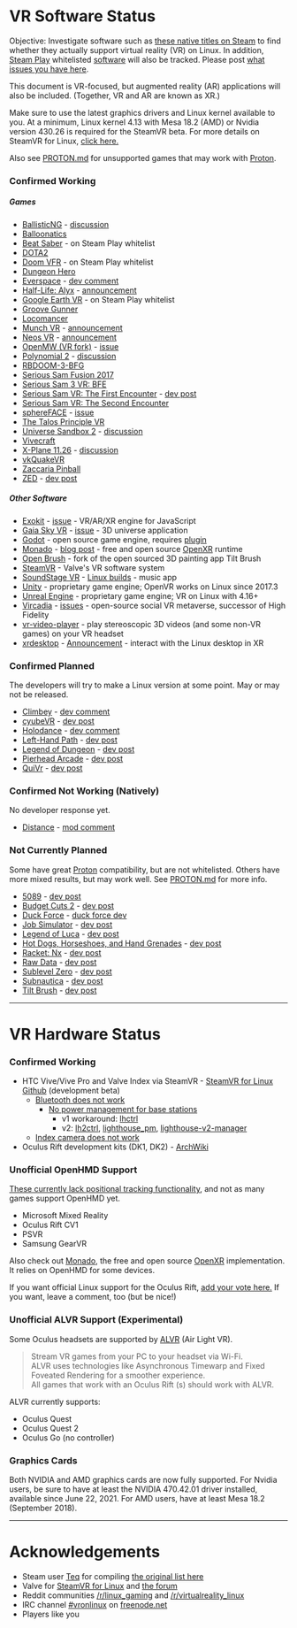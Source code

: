 <!--If it's a short line, feel free to use the [link text](URL) format.
For longer lines, please use the [link text][link reference name], and
put the URL after its name in the bottom section with the others.-->

# VR Software Status

Objective: Investigate software such as
[these native titles on Steam][Steam store link] to find whether they
actually support virtual reality (VR) on Linux. In addition, [Steam Play]
whitelisted [software] will also be tracked. Please post
[what issues you have here][issues].

This document is VR-focused, but augmented reality (AR) applications will also
be included. (Together, VR and AR are known as XR.)

Make sure to use the latest graphics drivers and Linux kernel available to you.
At a minimum, Linux kernel 4.13 with Mesa 18.2 (AMD) or Nvidia version 430.26 is
required for the SteamVR beta. For more details on SteamVR for Linux,
[click here.][steamvr linux github]

Also see [PROTON.md] for unsupported games that may work with [Proton][proton].

### Confirmed Working

##### Games

* [BallisticNG][ballisticng] - [discussion][ballisticng thread]
* [Balloonatics][balloonatics]
* [Beat Saber][beat saber] - on Steam Play whitelist
* [DOTA2][dota2]
* [Doom VFR][doom vfr] - on Steam Play whitelist
* [Dungeon Hero][dungeon hero]
* [Everspace][everspace] - [dev comment][everspace dev]
* [Half-Life: Alyx][hl alyx] - [announcement][hl alyx announce]
* [Google Earth VR][google earth vr]  - on Steam Play whitelist
* [Groove Gunner][groove gunner]
* [Locomancer][locomancer]
* [Munch VR][munch vr] - [announcement][munch vr announce]
* [Neos VR][neos vr] - [announcement][neos vr post]
* [OpenMW (VR fork)][openmw] - [issue][openmw issue]
* [Polynomial 2][polynomial 2] - [discussion][polynomial 2 thread]
* [RBDOOM-3-BFG](https://github.com/Codes4Fun/RBDOOM-3-BFG)
* [Serious Sam Fusion 2017](https://store.steampowered.com/app/564310)
* [Serious Sam 3 VR: BFE][serious sam 3]
* [Serious Sam VR: The First Encounter][serious sam vr1] - [dev post][ssvr1post]
* [Serious Sam VR: The Second Encounter][serious sam vr2]
* [sphereFACE][sphereface] - [issue](#2)
* [The Talos Principle VR](https://store.steampowered.com/app/552440/)
* [Universe Sandbox 2][universe sandbox 2] -
  [discussion][universe sandbox 2 discussion]
* [Vivecraft](http://www.vivecraft.org/)
* [X-Plane 11.26][xplane 11.26] - [discussion][xplane discussion]
* [vkQuakeVR][vkquakevr]
* [Zaccaria Pinball](https://store.steampowered.com/app/444930/)
* [ZED][zed] - [dev post][zed-vr]

##### Other Software

* [Exokit][exokit] - [issue](#3) - VR/AR/XR engine for JavaScript
* [Gaia Sky VR][gaia sky vr] - [issue](#4) - 3D universe application
* [Godot][godot] - open source game engine, requires [plugin][godot plugin]
* [Monado][monado] - [blog post][monado post] - free and open source
  [OpenXR][openxr] runtime
* [Open Brush][openbrush] - fork of the open sourced 3D painting app Tilt Brush
* [SteamVR][steamvr linux github] - Valve's VR software system
* [SoundStage VR][soundstage vr] - [Linux builds][soundstage-linux] - music app
* [Unity][unity] - proprietary game engine; OpenVR works on Linux since 2017.3
* [Unreal Engine][unreal] - proprietary game engine; VR on Linux with 4.16+
* [Vircadia](https://vircadia.com) - [issues](#13) - open-source social VR
  metaverse, successor of High Fidelity
* [vr-video-player][vr-video] - play stereoscopic 3D videos (and some non-VR
  games) on your VR headset
* [xrdesktop][xrdesktop] - [Announcement][xrdesktop post] - interact with the
  Linux desktop in XR

### Confirmed Planned

The developers will try to make a Linux version at some point. May or may not be
released.

* [Climbey][climbey] - [dev comment][climbey dev]
* [cyubeVR][cyubevr] - [dev post][cyubevr post]
* [Holodance][holodance] - [dev comment][holodance dev]
* [Left-Hand Path][left hand path] - [dev post][left hand post]
* [Legend of Dungeon][legend of dungeon] - [dev post][legend dev]
* [Pierhead Arcade][pierhead] - [dev post][pierhead dev]
* [QuiVr][quivr] - [dev post][quivr dev]

### Confirmed Not Working (Natively)

No developer response yet.

* [Distance][distance] - [mod comment][distance thread]

### Not Currently Planned

Some have great [Proton][proton] compatibility, but are not
whitelisted. Others have more mixed results, but may work well. See [PROTON.md]
for more info.

* [5089] - [dev post][5089 post]
* [Budget Cuts 2] - [dev post][bc2 post]
* [Duck Force] - [duck force dev]
* [Job Simulator] - [dev post][job sim post]
* [Legend of Luca] - [dev post][legend luca post]
* [Hot Dogs, Horseshoes, and Hand Grenades][h3vr] - [dev post][h3vr post]
* [Racket: Nx] - [dev post][racket nx post]
* [Raw Data] - [dev post][raw data post]
* [Sublevel Zero] - [dev post][sublevel zero post]
* [Subnautica] - [dev post][subnautica post]
* [Tilt Brush] - [dev post][tilt brush post]

----

# VR Hardware Status

### Confirmed Working

* HTC Vive/Vive Pro and Valve Index via SteamVR -
  [SteamVR for Linux Github][steamvr linux github] (development beta)
    * [Bluetooth does not work][bluetooth]
        * [No power management for base stations][base station issue]
          * v1 workaround: [lhctrl]
          * v2: [lh2ctrl], [lighthouse_pm], [lighthouse-v2-manager]
    * [Index camera does not work][index camera]
* Oculus Rift development kits (DK1, DK2) - [ArchWiki][archwiki rift]

### Unofficial OpenHMD Support

[These currently lack positional tracking functionality][openhmd], and not as
many games support OpenHMD yet.

* Microsoft Mixed Reality
* Oculus Rift CV1
* PSVR
* Samsung GearVR

Also check out [Monado][monado], the free and open source [OpenXR][openxr]
implementation. It relies on OpenHMD for some devices.

If you want official Linux support for the Oculus Rift, [add your vote
here.][rift vote] If you want, leave a comment, too (but be nice!)

### Unofficial ALVR Support (Experimental)

Some Oculus headsets are supported by [ALVR](https://alvr-org.github.io/) (Air 
Light VR).

> Stream VR games from your PC to your headset via Wi-Fi.\
> ALVR uses technologies like Asynchronous Timewarp and Fixed Foveated 
  Rendering for a smoother experience.\
> All games that work with an Oculus Rift (s) should work with ALVR. 

ALVR currently supports:

* Oculus Quest
* Oculus Quest 2
* Oculus Go (no controller)

### Graphics Cards 

Both NVIDIA and AMD graphics cards are now fully supported. For Nvidia users, 
be sure to have at least the NVIDIA 470.42.01 driver installed, available since 
June 22, 2021. For AMD users, have at least Mesa 18.2 (September 2018).

----

# Acknowledgements

* Steam user [Teq][teq] for compiling [the original list here][old list]
* Valve for [SteamVR for Linux][steamvr linux github] and [the forum][forum]
* Reddit communities [/r/linux_gaming] and [/r/virtualreality_linux]
* IRC channel [#vronlinux] on [freenode.net](https://freenode.net/)
* Players like you

<!--Web Addresses (will not display)-->

  [Steam store link]: https://store.steampowered.com/search?vrsupport=401%2C402&os=linux
  [Steam Play]: https://steamcommunity.com/games/221410/announcements/detail/1696055855739350561
  [software]: https://www.protondb.com/explore?page=0&selectedFilters=userTags&selectedFilters=whitelisted&selectedTags=VR
  [issues]: https://gitlab.com/vr-on-linux/VR-on-Linux/-/issues
  [protondb tag]: https://www.protondb.com/explore?selectedFilters=userTags&selectedTags=VR
  [proton]: https://github.com/ValveSoftware/Proton/
  [PROTON.md]: https://gitlab.com/vr-on-linux/VR-on-Linux/-/blob/master/PROTON.md
<!--Confirmed Working: Games-->
  [ballisticng]: https://store.steampowered.com/app/473770
  [ballisticng thread]: https://steamcommunity.com/app/473770/discussions/9/3288067088117151530/
  [balloonatics]: https://store.steampowered.com/app/744600/Balloonatics/
  [beat saber]: https://store.steampowered.com/app/620980
  [doom vfr]: https://store.steampowered.com/app/650000
  [dota2]: https://store.steampowered.com/app/570/
  [dungeon hero]: https://store.steampowered.com/app/366810
  [everspace]: https://store.steampowered.com/app/396750
  [everspace dev]: https://steamcommunity.com/app/396750/discussions/0/1290691308569316537/?ctp=7#c3223871682611119274
  [google earth vr]: https://store.steampowered.com/app/348250
  [hl alyx]: https://store.steampowered.com/app/546560/HalfLife_Alyx/
  [hl alyx announce]: https://steamcommunity.com/games/546560/announcements/detail/3758762298552654078
  [locomancer]: https://store.steampowered.com/app/490250/
  [munch vr]: https://store.steampowered.com/app/549000
  [munch vr announce]: https://steamcommunity.com/games/549000/announcements/detail/254855783331915882
  [neos vr]: https://store.steampowered.com/app/740250/Neos_VR/
  [neos vr post]: https://store.steampowered.com/newshub/app/740250/view/3300515414498852519
  [openmw]: https://gitlab.com/madsbuvi/openmw
  [openmw issue]: https://gitlab.com/madsbuvi/openmw/-/issues/33#note_441945362
  [polynomial 2]: https://store.steampowered.com/app/379420
  [polynomial 2 thread]: https://steamcommunity.com/app/379420/discussions/0/135512305401923487/?tscn=1501357291#c1471966894875192367
  [serious sam 3]: https://store.steampowered.com/app/567670
  [serious sam vr1]: https://store.steampowered.com/app/552450
  [ssvr1post]: https://steamcommunity.com/games/552450/announcements/detail/508182627702316801
  [serious sam vr2]: https://store.steampowered.com/app/552460
  [sphereface]: https://store.steampowered.com/app/485680
  [vkquakevr]: https://github.com/VsevolodGolovanov/vkQuakeVR
  [xplane 11.26]: https://store.steampowered.com/app/269950
  [xplane discussion]: https://forums.x-plane.org/index.php?/forums/topic/157332-xplane-vr-on-linux/
  [universe sandbox 2]: https://store.steampowered.com/app/230290
  [universe sandbox 2 discussion]: https://steamcommunity.com/app/230290/discussions/0/1488866180597515211/?ctp=2#c2590022385666315727
  [zed]: https://store.steampowered.com/app/953370/ZED/
  [zed-vr]: https://www.reddit.com/r/linux_gaming/comments/c5ry16/zed_releases_for_linux_today_this_game_was/
<!--Confirmed Working: Other Software-->
  [exokit]: https://github.com/webmixedreality/exokit
  [gaia sky vr]: https://gitlab.com/langurmonkey/gaiasky/tree/vr#readme
  [godot]: https://godotengine.org/
  [godot plugin]: https://github.com/GodotVR/godot_openvr
  [monado]: https://monado.dev
  [monado post]: https://www.collabora.com/news-and-blog/news-and-events/introducing-monado.html
  [openxr]: https://www.khronos.org/openxr/
  [openbrush]: https://github.com/icosa-gallery/open-brush#readme
  [soundstage vr]: https://github.com/ChristophHaag/soundstagevr
  [soundstage-linux]: /issues/5#note_93726156
  [unity]: https://unity.com/
  [unreal]: https://www.unrealengine.com/
  [vr-video]: https://git.dec05eba.com/vr-video-player/about/
  [xrdesktop]: https://gitlab.freedesktop.org/xrdesktop/xrdesktop
  [xrdesktop post]: https://www.collabora.com/news-and-blog/news-and-events/moving-the-linux-desktop-to-another-reality.html
<!--Confirmed Planned-->
  [climbey]: https://store.steampowered.com/app/520010
  [climbey dev]: https://steamcommunity.com/app/520010/discussions/0/133257959063050510/#c1368380934259432022
  [cyubevr]: https://store.steampowered.com/app/619500
  [cyubevr post]: https://steamcommunity.com/games/619500/announcements/detail/1699428479882614708/
  [Duck Force]: https://store.steampowered.com/app/511690
  [duck force dev]: https://steamcommunity.com/app/511690/discussions/0/343785574533821511/#c1290690926869411890
  [groove gunner]: https://store.steampowered.com/app/976930
  [holodance]: https://store.steampowered.com/app/422860
  [holodance dev]: https://steamcommunity.com/app/422860/discussions/0/1697167355224768144/#c1697167355224998756
  [left hand path]: https://store.steampowered.com/app/488760
  [left hand post]: https://reddit.com/r/Vive/comments/7c1kmi/l/dpmwb4o/?context=3
  [legend of dungeon]: https://store.steampowered.com/app/238280
  [legend dev]: https://steamcommunity.com/app/238280/discussions/0/135509823662970415/
  [pierhead]: https://store.steampowered.com/app/435490
  [pierhead dev]: https://steamcommunity.com/app/435490/discussions/0/133258593403413970/?tscn=1489091768
  [quivr]: https://store.steampowered.com/app/489380
  [quivr dev]: https://steamcommunity.com/app/489380/discussions/0/133258092240841267/?tscn=1487964739#c133258092241433588
<!--Confirmed Not Working-->
  [distance]: https://store.steampowered.com/app/233610
  [distance thread]: https://steamcommunity.com/app/233610/discussions/0/135512305401859168/#c2949168687313272972
<!--Not Currently Planned-->
  [5089]: https://store.steampowered.com/app/414510
  [5089 post]: https://steamcommunity.com/app/414510/discussions/0/458606877328345110/?tscn=1488516436
  [Budget Cuts 2]: https://store.steampowered.com/app/1092430/
  [bc2 post]: https://steamcommunity.com/app/1092430/discussions/0/1693843461177999079/#c1738882605425299335
  [Job Simulator]: https://store.steampowered.com/app/448280/
  [job sim post]: https://steamcommunity.com/app/448280/discussions/0/412449508293339269/#c135509823665930598
  [Legend of Luca]: https://store.steampowered.com/app/433600/
  [legend luca post]: https://steamcommunity.com/app/433600/discussions/0/135511027315876295/?tscn=1492031383
  [h3vr]: https://store.steampowered.com/app/450540/
  [h3vr post]: https://www.reddit.com/r/H3VR/comments/5vj1ws/linux_support
  [Racket: Nx]: https://store.steampowered.com/app/428080/
  [racket nx post]: https://steamcommunity.com/app/428080/discussions/0/133258593391051295/
  [Raw Data]: https://store.steampowered.com/app/436320/
  [raw data post]: https://steamcommunity.com/app/436320/discussions/0/144513248274232587/?tscn=1488917004
  [Sublevel Zero]: https://store.steampowered.com/app/327880/
  [sublevel zero post]: https://steamcommunity.com/app/327880/discussions/0/412447613577448648/?tscn=1488620416
  [Subnautica]: https://store.steampowered.com/app/264710/
  [subnautica post]: https://steamcommunity.com/app/264710/discussions/0/490123938436996887/
  [Tilt Brush]: https://store.steampowered.com/app/327140/
  [tilt brush post]: https://www.phoronix.com/forums/forum/software/linux-gaming/934616-trying-the-steamvr-beta-on-linux-feels-more-like-an-early-alpha?p=934623#post934623
<!--VR Hardware Status-->
  [steamvr linux github]: https://github.com/ValveSoftware/SteamVR-for-Linux
  [base station issue]: https://github.com/ValveSoftware/SteamVR-for-Linux/issues/320
  [lhctrl]: https://github.com/risa2000/lhctrl
  [lh2ctrl]: https://github.com/risa2000/lh2ctrl
  [lighthouse_pm]: https://github.com/jeroen1602/lighthouse_pm
  [lighthouse-v2-manager]: https://github.com/nouser2013/lighthouse-v2-manager
  [bluetooth]: https://github.com/ValveSoftware/SteamVR-for-Linux/issues/96
  [index camera]: https://github.com/ValveSoftware/SteamVR-for-Linux/issues/231
  [archwiki rift]: https://wiki.archlinux.org/index.php/Oculus_Rift
  [openhmd]: http://www.openhmd.net/index.php/devices/
  [rift vote]: https://oculus.uservoice.com/forums/918556-oculus-rift-s-and-rift/suggestions/32672992-add-linux-support
<!--Graphics Cards-->
  [nvidia forum thread]: https://forums.developer.nvidia.com/t/support-for-async-reprojection/123382
  [async nvidia]: https://github.com/ValveSoftware/SteamVR-for-Linux/issues/214
  
<!--Acknowledgements-->
  [teq]: https://steamcommunity.com/id/toq
  [old list]: https://steamcommunity.com/app/250820/discussions/5/133257959064016658/
  [forum]: https://steamcommunity.com/app/250820/discussions/5/
  [/r/linux_gaming]: https://www.reddit.com/r/linux_gaming
  [/r/virtualreality_linux]: https://www.reddit.com/r/virtualreality_linux
  [#vronlinux]: https://webchat.freenode.net/?channels=vronlinux
